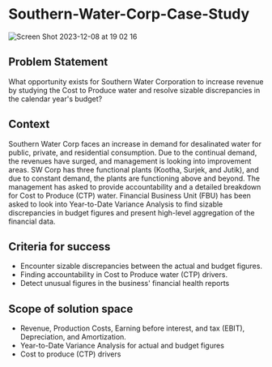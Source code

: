 # Southern-Water-Corp-Case-Study
![Screen Shot 2023-12-08 at 19 02 16](https://github.com/siham-bouguern/Southern-Water-Corp-Case-Study/assets/140173145/154b9338-1b64-482b-9711-10d32d4a2e63)

## Problem Statement
What opportunity exists for Southern Water Corporation to increase revenue by studying the Cost to Produce water and resolve sizable discrepancies in the calendar year's budget?

## Context
Southern Water Corp faces an increase in demand for desalinated water for public, private, and residential consumption. Due to the continual demand, the revenues have surged, and management is looking into improvement areas. SW Corp has three functional plants (Kootha, Surjek, and Jutik), and due to constant demand, the plants are functioning above and beyond.
The management has asked to provide accountability and a detailed breakdown for Cost to Produce (CTP) water. Financial Business Unit (FBU) has been asked to look into Year-to-Date Variance Analysis to find sizable discrepancies in budget figures and present high-level aggregation of the financial data.

## Criteria for success
- Encounter sizable discrepancies between the actual and budget figures.
- Finding accountability in Cost to Produce water (CTP) drivers.
- Detect unusual figures in the business' financial health reports

## Scope of solution space
- Revenue, Production Costs, Earning before interest, and tax (EBIT), Depreciation, and Amortization.
- Year-to-Date Variance Analysis for actual and budget figures
- Cost to produce (CTP) drivers

